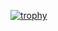 [![trophy](https://github-profile-trophy.vercel.app/?username=sinnisterly&theme=onedark)](https://github.com/ryo-ma/github-profile-trophy)

